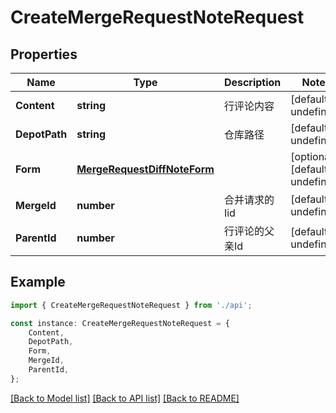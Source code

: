 # CreateMergeRequestNoteRequest


## Properties

Name | Type | Description | Notes
------------ | ------------- | ------------- | -------------
**Content** | **string** | 行评论内容 | [default to undefined]
**DepotPath** | **string** | 仓库路径 | [default to undefined]
**Form** | [**MergeRequestDiffNoteForm**](MergeRequestDiffNoteForm.md) |  | [optional] [default to undefined]
**MergeId** | **number** | 合并请求的Iid | [default to undefined]
**ParentId** | **number** | 行评论的父亲Id | [default to undefined]

## Example

```typescript
import { CreateMergeRequestNoteRequest } from './api';

const instance: CreateMergeRequestNoteRequest = {
    Content,
    DepotPath,
    Form,
    MergeId,
    ParentId,
};
```

[[Back to Model list]](../README.md#documentation-for-models) [[Back to API list]](../README.md#documentation-for-api-endpoints) [[Back to README]](../README.md)
